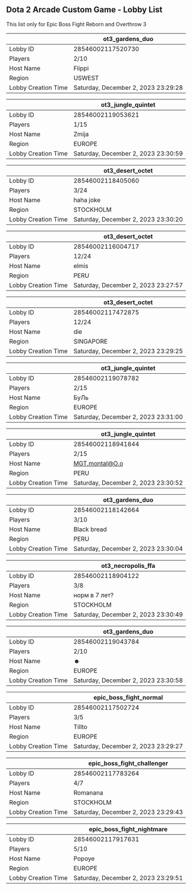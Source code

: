 ## Dota 2 Arcade Custom Game - Lobby List

This list only for Epic Boss Fight Reborn and Overthrow 3

|  | ot3_gardens_duo |
| ------ | ------ |
| Lobby ID | 28546002117520730 |
| Players | 2/10 |
| Host Name | Flippi |
| Region | USWEST |
| Lobby Creation Time | Saturday, December 2, 2023 23:29:28 |


|  | ot3_jungle_quintet |
| ------ | ------ |
| Lobby ID | 28546002119053621 |
| Players | 1/15 |
| Host Name | Zmija |
| Region | EUROPE |
| Lobby Creation Time | Saturday, December 2, 2023 23:30:59 |


|  | ot3_desert_octet |
| ------ | ------ |
| Lobby ID | 28546002118405060 |
| Players | 3/24 |
| Host Name | haha joke |
| Region | STOCKHOLM |
| Lobby Creation Time | Saturday, December 2, 2023 23:30:20 |


|  | ot3_desert_octet |
| ------ | ------ |
| Lobby ID | 28546002116004717 |
| Players | 12/24 |
| Host Name | elmis |
| Region | PERU |
| Lobby Creation Time | Saturday, December 2, 2023 23:27:57 |


|  | ot3_desert_octet |
| ------ | ------ |
| Lobby ID | 28546002117472875 |
| Players | 12/24 |
| Host Name | die |
| Region | SINGAPORE |
| Lobby Creation Time | Saturday, December 2, 2023 23:29:25 |


|  | ot3_jungle_quintet |
| ------ | ------ |
| Lobby ID | 28546002119078782 |
| Players | 2/15 |
| Host Name | БуЛь |
| Region | EUROPE |
| Lobby Creation Time | Saturday, December 2, 2023 23:31:00 |


|  | ot3_jungle_quintet |
| ------ | ------ |
| Lobby ID | 28546002118941844 |
| Players | 2/15 |
| Host Name | MGT.montal@O.o |
| Region | PERU |
| Lobby Creation Time | Saturday, December 2, 2023 23:30:52 |


|  | ot3_gardens_duo |
| ------ | ------ |
| Lobby ID | 28546002118142664 |
| Players | 3/10 |
| Host Name | Black bread |
| Region | PERU |
| Lobby Creation Time | Saturday, December 2, 2023 23:30:04 |


|  | ot3_necropolis_ffa |
| ------ | ------ |
| Lobby ID | 28546002118904122 |
| Players | 3/8 |
| Host Name | норм в 7 лет? |
| Region | STOCKHOLM |
| Lobby Creation Time | Saturday, December 2, 2023 23:30:49 |


|  | ot3_gardens_duo |
| ------ | ------ |
| Lobby ID | 28546002119043784 |
| Players | 2/10 |
| Host Name | ☻ |
| Region | EUROPE |
| Lobby Creation Time | Saturday, December 2, 2023 23:30:58 |


|  | epic_boss_fight_normal |
| ------ | ------ |
| Lobby ID | 28546002117502724 |
| Players | 3/5 |
| Host Name | Tillto |
| Region | EUROPE |
| Lobby Creation Time | Saturday, December 2, 2023 23:29:27 |


|  | epic_boss_fight_challenger |
| ------ | ------ |
| Lobby ID | 28546002117783264 |
| Players | 4/7 |
| Host Name | Romanana |
| Region | STOCKHOLM |
| Lobby Creation Time | Saturday, December 2, 2023 23:29:43 |


|  | epic_boss_fight_nightmare |
| ------ | ------ |
| Lobby ID | 28546002117917631 |
| Players | 5/10 |
| Host Name | Popoye |
| Region | EUROPE |
| Lobby Creation Time | Saturday, December 2, 2023 23:29:51 |


